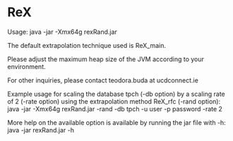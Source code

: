ReX
====

Usage: java -jar -Xmx64g rexRand.jar 

The default extrapolation technique used is ReX_main. 

Please adjust the maximum heap size of the JVM according to your environment.

For other inquiries, please contact teodora.buda at ucdconnect.ie

Example usage for scaling the database tpch (-db option) by a scaling rate of 2 (-rate option) using the extrapolation method ReX_rfc (-rand option): java -jar -Xmx64g rexRand.jar -rand -db tpch -u user -p password -rate 2	

More help on the available option is available by running the jar file with -h: java -jar rexRand.jar -h
 
